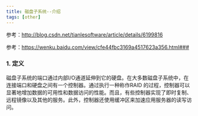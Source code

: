 ```yaml
---
title: 磁盘子系统--介绍
tags: [other]
---
```


参考：http://blog.csdn.net/tianlesoftware/article/details/6199816

参考：https://wenku.baidu.com/view/cfe44fbc3169a4517623a356.html###

### 1. 定义

磁盘子系统的端口通过内部I/O通道延伸到它的硬盘。在大多数磁盘子系统中，在连接端口和硬盘之间有一个控制器。通过执行一种称作RAID 的过程，控制器可以显著地增加数据的可用性和数据访问的性能。而且，有些控制器实现了即时复制、远程镜像以及其他的服务。此外，控制器还使用缓冲区来加速应用服务器的读写访问。
